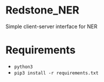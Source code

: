 # Redstone_NER
Simple client-server interface for NER
# Requirements

-  `python3`
- `pip3 install -r requirements.txt`
